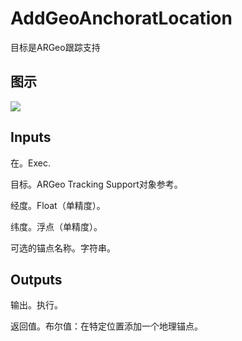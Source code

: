 # AddGeoAnchoratLocation

目标是ARGeo跟踪支持

## 图示

![]($-20221218-17563591.png)

## Inputs

在。Exec.

目标。ARGeo Tracking Support对象参考。

经度。Float（单精度）。

纬度。浮点（单精度）。

可选的锚点名称。字符串。 

## Outputs

输出。执行。

返回值。布尔值：在特定位置添加一个地理锚点。
